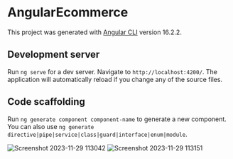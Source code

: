 # AngularEcommerce

This project was generated with [Angular CLI](https://github.com/angular/angular-cli) version 16.2.2.

## Development server

Run `ng serve` for a dev server. Navigate to `http://localhost:4200/`. The application will automatically reload if you change any of the source files.

## Code scaffolding

Run `ng generate component component-name` to generate a new component. You can also use `ng generate directive|pipe|service|class|guard|interface|enum|module`.

![Screenshot 2023-11-29 113042](https://github.com/tharukanadu/E-commerce-app/assets/91652221/f7956cdb-9962-4e66-86f9-308eb0df3a91)
![Screenshot 2023-11-29 113151](https://github.com/tharukanadu/E-commerce-app/assets/91652221/a365b9dd-f026-49fa-a9d9-408a3529bd88)
